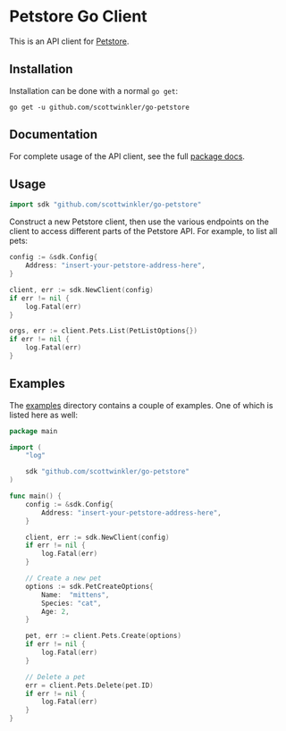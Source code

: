 Petstore Go Client
==============================
This is an API client for [Petstore](https://github.com/scottwinkler/manning-code).

## Installation

Installation can be done with a normal `go get`:

```
go get -u github.com/scottwinkler/go-petstore
```

## Documentation

For complete usage of the API client, see the full [package docs](https://godoc.org/github.com/scottwinkler/go-petstore).

## Usage

```go
import sdk "github.com/scottwinkler/go-petstore"
```

Construct a new Petstore client, then use the various endpoints on the client to
access different parts of the Petstore API. For example, to list
all pets:

```go
config := &sdk.Config{
	Address: "insert-your-petstore-address-here",
}

client, err := sdk.NewClient(config)
if err != nil {
	log.Fatal(err)
}

orgs, err := client.Pets.List(PetListOptions{})
if err != nil {
	log.Fatal(err)
}
```

## Examples

The [examples](https://github.com/scottwinkler/go-petstore/tree/master/examples) directory
contains a couple of examples. One of which is listed here as well:

```go
package main

import (
	"log"

	sdk "github.com/scottwinkler/go-petstore"
)

func main() {
	config := &sdk.Config{
		Address: "insert-your-petstore-address-here",
	}

	client, err := sdk.NewClient(config)
	if err != nil {
		log.Fatal(err)
	}

	// Create a new pet
	options := sdk.PetCreateOptions{
        Name:  "mittens",
        Species: "cat",
        Age: 2,
	}

	pet, err := client.Pets.Create(options)
	if err != nil {
		log.Fatal(err)
	}

	// Delete a pet
	err = client.Pets.Delete(pet.ID)
	if err != nil {
		log.Fatal(err)
	}
}
```
